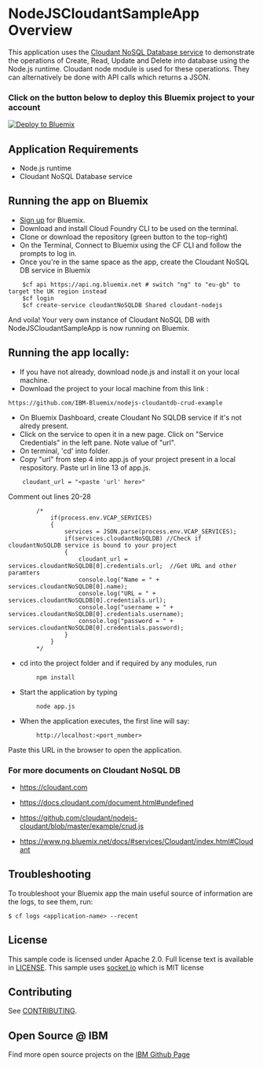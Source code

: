 # NodeJSCloudantSampleApp Overview

This application uses the [Cloudant NoSQL Database service](https://console.ng.bluemix.net/catalog/services/cloudant-nosql-db) to demonstrate the operations of Create, Read, Update and Delete into database using the Node.js runtime. Cloudant node module is used for these operations. They can alternatively be done with API calls which returns a JSON.

### Click on the button below to deploy this Bluemix project to your account

[![Deploy to Bluemix](https://bluemix.net/deploy/button.png)](https://hub.jazz.net/deploy/index.html?repository=https://github.com/IBM-Bluemix/nodejs-cloudantdb-crud-example)


## Application Requirements

* Node.js runtime
* Cloudant NoSQL Database service

## Running the app on Bluemix

* [Sign up][sign_up] for Bluemix. 
* Download and install Cloud Foundry CLI to be used on the terminal.
* Clone or download the repository (green button to the top-right)
* On the Terminal, Connect to Bluemix using the CF CLI and follow the prompts to log in. 
* Once you're in the same space as the app, create the Cloudant NoSQL DB service in Bluemix
```
    $cf api https://api.ng.bluemix.net # switch "ng" to "eu-gb" to target the UK region instead
    $cf login
    $cf create-service cloudantNoSQLDB Shared cloudant-nodejs
```

And voila! Your very own instance of Cloudant NoSQL DB with NodeJSCloudantSampleApp is now running on Bluemix.

## Running the app locally:

* If you have not already, download node.js and install it on your local machine.
* Download the project to your local machine from this link :
```
https://github.com/IBM-Bluemix/nodejs-cloudantdb-crud-example
```
* On Bluemix Dashboard, create Cloudant No SQLDB service if it's not alredy present.
* Click on the service to open it in a new page. Click on "Service Credentials" in the left pane. Note value of "url".
* On terminal, 'cd' into folder.
* Copy "url" from step 4 into app.js of your project present in a local respository.
   Paste url in line 13 of app.js.
```
	cloudant_url = "<paste 'url' here>"
```		
   Comment out lines 20-28
```   
		/*
			if(process.env.VCAP_SERVICES)
			{
				services = JSON.parse(process.env.VCAP_SERVICES);
				if(services.cloudantNoSQLDB) //Check if cloudantNoSQLDB service is bound to your project
				{
					cloudant_url = services.cloudantNoSQLDB[0].credentials.url;  //Get URL and other paramters
					console.log("Name = " + services.cloudantNoSQLDB[0].name);
					console.log("URL = " + services.cloudantNoSQLDB[0].credentials.url);
    				console.log("username = " + services.cloudantNoSQLDB[0].credentials.username);
					console.log("password = " + services.cloudantNoSQLDB[0].credentials.password);
				}
			}
 		*/
``` 		
* cd into the project folder and if required by any modules, run
```
		npm install
```		
* Start the application by typing
```
		node app.js
```		
* When the application executes, the first line will say:
```
		http://localhost:<port_number>
```		
Paste this URL in the browser to open the application.

### For more documents on Cloudant NoSQL DB

* https://cloudant.com

* https://docs.cloudant.com/document.html#undefined

* https://github.com/cloudant/nodejs-cloudant/blob/master/example/crud.js

* https://www.ng.bluemix.net/docs/#services/Cloudant/index.html#Cloudant


## Troubleshooting

To troubleshoot your Bluemix app the main useful source of information are the logs, to see them, run:

  ```
  $ cf logs <application-name> --recent
  ```

## License

  This sample code is licensed under Apache 2.0. Full license text is available in [LICENSE](LICENSE).
  This sample uses [socket.io](http://socket.io/) which is MIT license
## Contributing

  See [CONTRIBUTING](CONTRIBUTING.md).

## Open Source @ IBM
  Find more open source projects on the [IBM Github Page](http://ibm.github.io/)

[service_url]: http://www.ibm.com/smarterplanet/us/en/ibmwatson/developercloud/speech-to-text.html
[cloud_foundry]: https://github.com/cloudfoundry/cli
[getting_started]: http://www.ibm.com/smarterplanet/us/en/ibmwatson/developercloud/doc/getting_started/
[sign_up]: https://apps.admin.ibmcloud.com/manage/trial/bluemix.html?cm_mmc=WatsonDeveloperCloud-_-LandingSiteGetStarted-_-x-_-CreateAnAccountOnBluemixCLI
